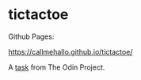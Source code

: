 # tictactoe
Github Pages:

https://callmehallo.github.io/tictactoe/

A [task](https://www.theodinproject.com/paths/full-stack-javascript/courses/javascript/lessons/tic-tac-toe) from The Odin Project.








